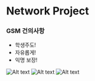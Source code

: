 # Network Project

### GSM 건의사항
* 학생주도!<br>
* 자유롭게!<br>
* 익명 보장!<br>



![Alt text](https://img.shields.io/badge/node-v10.15.3-blue.svg) ![Alt text](https://img.shields.io/badge/npm-v6.4.1-red.svg)
![Alt text](https://img.shields.io/badge/mongo-v4.0.10-purple.svg)
